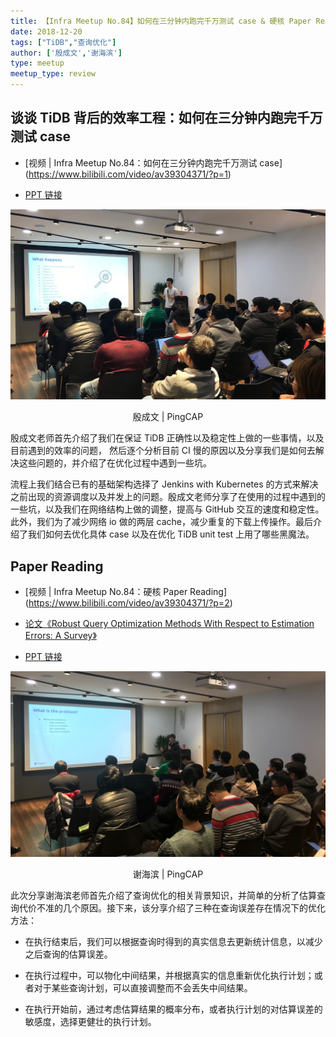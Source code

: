 ```yaml
---
title: 【Infra Meetup No.84】如何在三分钟内跑完千万测试 case & 硬核 Paper Reading
date: 2018-12-20
tags: ["TiDB","查询优化"]
author: ['殷成文','谢海滨']
type: meetup
meetup_type: review
---
```


## 谈谈 TiDB 背后的效率工程：如何在三分钟内跑完千万测试 case

- [视频 | Infra Meetup No.84：如何在三分钟内跑完千万测试 case]
(https://www.bilibili.com/video/av39304371/?p=1)

- [PPT 链接](https://eyun.baidu.com/s/3jJKojvo)


![殷成文 | PingCAP](media/meetup-84-20181220/1.jpg)

<center>殷成文 | PingCAP</center>


殷成文老师首先介绍了我们在保证 TiDB 正确性以及稳定性上做的一些事情，以及目前遇到的效率的问题， 然后逐个分析目前 CI 慢的原因以及分享我们是如何去解决这些问题的，并介绍了在优化过程中遇到一些坑。 

流程上我们结合已有的基础架构选择了 Jenkins with Kubernetes 的方式来解决之前出现的资源调度以及并发上的问题。殷成文老师分享了在使用的过程中遇到的一些坑，以及我们在网络结构上做的调整，提高与 GitHub 交互的速度和稳定性。此外，我们为了减少网络 io 做的两层 cache，减少重复的下载上传操作。最后介绍了我们如何去优化具体 case 以及在优化 TiDB unit test 上用了哪些黑魔法。

## Paper Reading

- [视频 | Infra Meetup No.84：硬核 Paper Reading]
(https://www.bilibili.com/video/av39304371/?p=2)

- [论文《Robust Query Optimization Methods With Respect to Estimation Errors: A Survey》](https://hal.archives-ouvertes.fr/hal-01316823/document)

- [PPT 链接](https://eyun.baidu.com/s/3jJKojvo)


![谢海滨 | PingCAP](media/meetup-84-20181220/2.jpg)

<center>谢海滨 | PingCAP</center>

此次分享谢海滨老师首先介绍了查询优化的相关背景知识，并简单的分析了估算查询代价不准的几个原因。接下来，该分享介绍了三种在查询误差存在情况下的优化方法：

* 在执行结束后，我们可以根据查询时得到的真实信息去更新统计信息，以减少之后查询的估算误差。

* 在执行过程中，可以物化中间结果，并根据真实的信息重新优化执行计划；或者对于某些查询计划，可以直接调整而不会丢失中间结果。

* 在执行开始前，通过考虑估算结果的概率分布，或者执行计划的对估算误差的敏感度，选择更健壮的执行计划。

